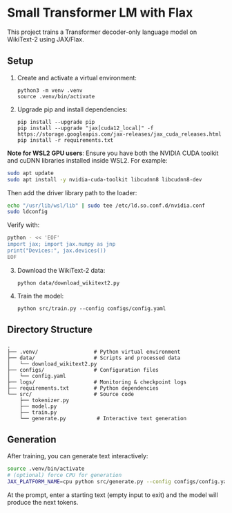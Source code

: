 # Small Transformer LM with Flax

This project trains a Transformer decoder-only language model on WikiText-2 using JAX/Flax.

## Setup

1. Create and activate a virtual environment:

   ```
   python3 -m venv .venv
   source .venv/bin/activate
   ```

2. Upgrade pip and install dependencies:

   ```
   pip install --upgrade pip
   pip install --upgrade "jax[cuda12_local]" -f https://storage.googleapis.com/jax-releases/jax_cuda_releases.html
   pip install -r requirements.txt
   ```
   
  **Note for WSL2 GPU users**: Ensure you have both the NVIDIA CUDA toolkit and cuDNN libraries installed inside WSL2. For example:
  ```bash
  sudo apt update
  sudo apt install -y nvidia-cuda-toolkit libcudnn8 libcudnn8-dev
  ```
  Then add the driver library path to the loader:
  ```bash
  echo "/usr/lib/wsl/lib" | sudo tee /etc/ld.so.conf.d/nvidia.conf
  sudo ldconfig
  ```
  Verify with:
  ```bash
  python - << 'EOF'
  import jax; import jax.numpy as jnp
  print("Devices:", jax.devices())
  EOF
  ```

3. Download the WikiText-2 data:

   ```
   python data/download_wikitext2.py
   ```

4. Train the model:

   ```
   python src/train.py --config configs/config.yaml
   ```

## Directory Structure

```
.
├── .venv/                  # Python virtual environment
├── data/                   # Scripts and processed data
│   └── download_wikitext2.py
├── configs/                # Configuration files
│   └── config.yaml
├── logs/                   # Monitoring & checkpoint logs
├── requirements.txt        # Python dependencies
└── src/                    # Source code
    ├── tokenizer.py
    ├── model.py
    ├── train.py
    └── generate.py          # Interactive text generation
```

## Generation

After training, you can generate text interactively:

```bash
source .venv/bin/activate
# (optional) force CPU for generation
JAX_PLATFORM_NAME=cpu python src/generate.py --config configs/config.yaml --length 20
```

At the prompt, enter a starting text (empty input to exit) and the model will produce the next tokens.
